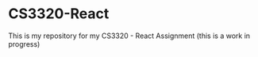 # CS3320-React

This is my repository for my CS3320 - React Assignment
(this is a work in progress)
